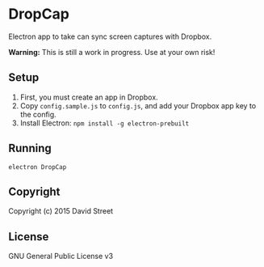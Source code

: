 # DropCap

Electron app to take can sync screen captures with Dropbox.

**Warning:** This is still a work in progress. Use at your own risk!

## Setup

1. First, you must create an app in Dropbox.
2. Copy `config.sample.js` to `config.js`, and add your Dropbox app key to the
   config.
3. Install Electron: `npm install -g electron-prebuilt`

## Running

`electron DropCap`

## Copyright

Copyright (c) 2015 David Street

## License

GNU General Public License v3
